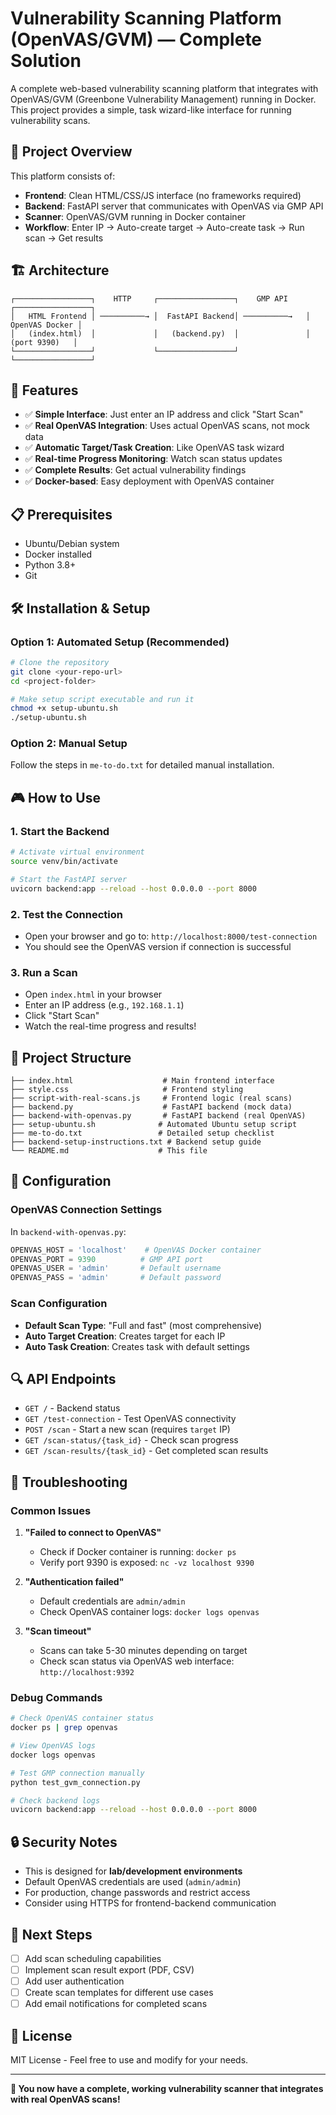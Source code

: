 # Vulnerability Scanning Platform (OpenVAS/GVM) — Complete Solution

A complete web-based vulnerability scanning platform that integrates with OpenVAS/GVM (Greenbone Vulnerability Management) running in Docker. This project provides a simple, task wizard-like interface for running vulnerability scans.

## 🎯 Project Overview

This platform consists of:
- **Frontend**: Clean HTML/CSS/JS interface (no frameworks required)
- **Backend**: FastAPI server that communicates with OpenVAS via GMP API
- **Scanner**: OpenVAS/GVM running in Docker container
- **Workflow**: Enter IP → Auto-create target → Auto-create task → Run scan → Get results

## 🏗️ Architecture

```
┌─────────────────┐    HTTP     ┌─────────────────┐    GMP API    ┌─────────────────┐
│   HTML Frontend │ ──────────→ │  FastAPI Backend│ ──────────→   │  OpenVAS Docker │
│   (index.html)  │             │   (backend.py)  │               │   (port 9390)   │
└─────────────────┘             └─────────────────┘               └─────────────────┘
```

## 🚀 Features

- ✅ **Simple Interface**: Just enter an IP address and click "Start Scan"
- ✅ **Real OpenVAS Integration**: Uses actual OpenVAS scans, not mock data
- ✅ **Automatic Target/Task Creation**: Like OpenVAS task wizard
- ✅ **Real-time Progress Monitoring**: Watch scan status updates
- ✅ **Complete Results**: Get actual vulnerability findings
- ✅ **Docker-based**: Easy deployment with OpenVAS container

## 📋 Prerequisites

- Ubuntu/Debian system
- Docker installed
- Python 3.8+
- Git

## 🛠️ Installation & Setup

### Option 1: Automated Setup (Recommended)
```bash
# Clone the repository
git clone <your-repo-url>
cd <project-folder>

# Make setup script executable and run it
chmod +x setup-ubuntu.sh
./setup-ubuntu.sh
```

### Option 2: Manual Setup
Follow the steps in `me-to-do.txt` for detailed manual installation.

## 🎮 How to Use

### 1. Start the Backend
```bash
# Activate virtual environment
source venv/bin/activate

# Start the FastAPI server
uvicorn backend:app --reload --host 0.0.0.0 --port 8000
```

### 2. Test the Connection
- Open your browser and go to: `http://localhost:8000/test-connection`
- You should see the OpenVAS version if connection is successful

### 3. Run a Scan
- Open `index.html` in your browser
- Enter an IP address (e.g., `192.168.1.1`)
- Click "Start Scan"
- Watch the real-time progress and results!

## 📁 Project Structure

```
├── index.html                    # Main frontend interface
├── style.css                     # Frontend styling
├── script-with-real-scans.js     # Frontend logic (real scans)
├── backend.py                    # FastAPI backend (mock data)
├── backend-with-openvas.py       # FastAPI backend (real OpenVAS)
├── setup-ubuntu.sh              # Automated Ubuntu setup script
├── me-to-do.txt                 # Detailed setup checklist
├── backend-setup-instructions.txt # Backend setup guide
└── README.md                    # This file
```

## 🔧 Configuration

### OpenVAS Connection Settings
In `backend-with-openvas.py`:
```python
OPENVAS_HOST = 'localhost'    # OpenVAS Docker container
OPENVAS_PORT = 9390          # GMP API port
OPENVAS_USER = 'admin'       # Default username
OPENVAS_PASS = 'admin'       # Default password
```

### Scan Configuration
- **Default Scan Type**: "Full and fast" (most comprehensive)
- **Auto Target Creation**: Creates target for each IP
- **Auto Task Creation**: Creates task with default settings

## 🔍 API Endpoints

- `GET /` - Backend status
- `GET /test-connection` - Test OpenVAS connectivity
- `POST /scan` - Start a new scan (requires `target` IP)
- `GET /scan-status/{task_id}` - Check scan progress
- `GET /scan-results/{task_id}` - Get completed scan results

## 🐛 Troubleshooting

### Common Issues

1. **"Failed to connect to OpenVAS"**
   - Check if Docker container is running: `docker ps`
   - Verify port 9390 is exposed: `nc -vz localhost 9390`

2. **"Authentication failed"**
   - Default credentials are `admin/admin`
   - Check OpenVAS container logs: `docker logs openvas`

3. **"Scan timeout"**
   - Scans can take 5-30 minutes depending on target
   - Check scan status via OpenVAS web interface: `http://localhost:9392`

### Debug Commands
```bash
# Check OpenVAS container status
docker ps | grep openvas

# View OpenVAS logs
docker logs openvas

# Test GMP connection manually
python test_gvm_connection.py

# Check backend logs
uvicorn backend:app --reload --host 0.0.0.0 --port 8000
```

## 🔒 Security Notes

- This is designed for **lab/development environments**
- Default OpenVAS credentials are used (`admin/admin`)
- For production, change passwords and restrict access
- Consider using HTTPS for frontend-backend communication

## 🚀 Next Steps

- [ ] Add scan scheduling capabilities
- [ ] Implement scan result export (PDF, CSV)
- [ ] Add user authentication
- [ ] Create scan templates for different use cases
- [ ] Add email notifications for completed scans

## 📄 License

MIT License - Feel free to use and modify for your needs.

---

**🎉 You now have a complete, working vulnerability scanner that integrates with real OpenVAS scans!** 